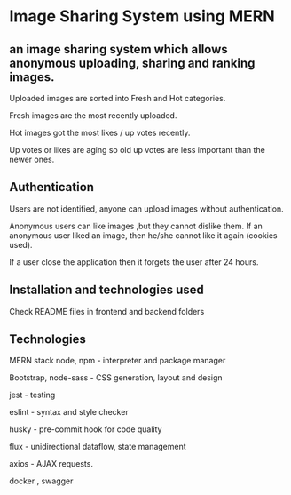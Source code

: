 # Image Sharing System using MERN

 ## an image sharing system which allows anonymous uploading, sharing and ranking images.

Uploaded images are sorted into Fresh and Hot categories.

Fresh images are the most recently uploaded.

Hot images got the most likes / up votes recently.

Up votes or likes are aging so old up votes are less important than the newer ones.

## Authentication 

Users are not identified, anyone can upload images without authentication.

Anonymous users can like images ,but they cannot dislike them.
If an anonymous user liked an image, then he/she cannot like it again (cookies used).

If a user close the application then it forgets the user after 24 hours.

## Installation and technologies used

Check README files in frontend and backend folders

## Technologies
MERN stack
node, npm - interpreter and package manager

Bootstrap, node-sass - CSS generation, layout and design

jest - testing

eslint - syntax and style checker

husky - pre-commit hook for code quality

flux - unidirectional dataflow, state management

axios - AJAX requests.

docker , swagger


